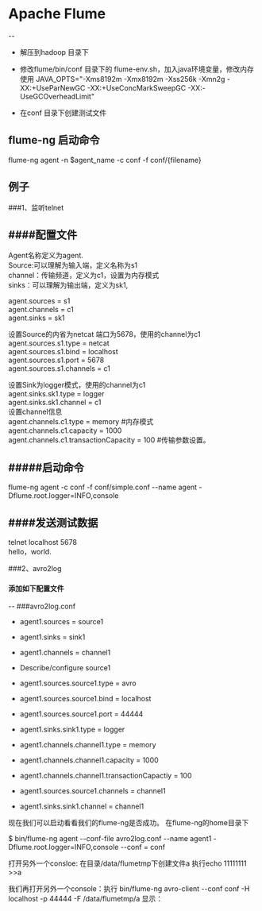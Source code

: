 # Apache Flume 
-- 
* 解压到hadoop 目录下 
* 修改flume/bin/conf 目录下的 flume-env.sh，加入java环境变量，修改内存使用
JAVA_OPTS="-Xms8192m -Xmx8192m -Xss256k -Xmn2g -XX:+UseParNewGC -XX:+UseConcMarkSweepGC -XX:-UseGCOverheadLimit"

* 在conf 目录下创建测试文件



## flume-ng 启动命令
flume-ng agent -n $agent_name -c conf -f conf/{filename}


## 例子

###1、监听telnet 

####配置文件
-- 
Agent名称定义为agent.   
Source:可以理解为输入端，定义名称为s1  
channel：传输频道，定义为c1，设置为内存模式  
sinks：可以理解为输出端，定义为sk1,  
  
agent.sources = s1    
agent.channels = c1  
agent.sinks = sk1  
  
设置Source的内省为netcat 端口为5678，使用的channel为c1  
agent.sources.s1.type = netcat  
agent.sources.s1.bind = localhost  
agent.sources.s1.port = 5678  
agent.sources.s1.channels = c1  
  
设置Sink为logger模式，使用的channel为c1  
agent.sinks.sk1.type = logger  
agent.sinks.sk1.channel = c1  
设置channel信息  
agent.channels.c1.type = memory #内存模式  
agent.channels.c1.capacity = 1000     
agent.channels.c1.transactionCapacity = 100 #传输参数设置。  

#####启动命令
-- 
flume-ng agent -c conf -f conf/simple.conf --name agent -Dflume.root.logger=INFO,console 


####发送测试数据
-- 
telnet localhost 5678  
hello，world. 




###2、avro2log

#### 添加如下配置文件
-- 
###avro2log.conf

* agent1.sources = source1
* agent1.sinks = sink1
* agent1.channels = channel1
 
* Describe/configure source1
* agent1.sources.source1.type = avro
* agent1.sources.source1.bind = localhost
* agent1.sources.source1.port = 44444

* agent1.sinks.sink1.type = logger
* agent1.channels.channel1.type = memory
* agent1.channels.channel1.capacity = 1000
* agent1.channels.channel1.transactionCapactiy = 100
* agent1.sources.source1.channels = channel1
* agent1.sinks.sink1.channel = channel1

现在我们可以启动看看我们的flume-ng是否成功。
在flume-ng的home目录下

$ bin/flume-ng agent --conf-file avro2log.conf --name agent1 -Dflume.root.logger=INFO,console --conf = conf

打开另外一个consloe:
在目录/data/flumetmp下创建文件a
执行echo 11111111 >>a
 
我们再打开另外一个console：执行 
bin/flume-ng avro-client --conf conf -H localhost -p 44444 -F /data/flumetmp/a
显示：